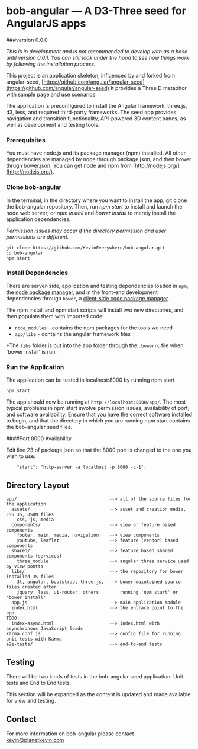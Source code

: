 # bob-angular — A D3-Three seed for AngularJS apps
###version 0.0.0

*This is in development and is not recommended to develop with as a base until version 0.0.1. You can still look under the hood to see how things work by following the installation process.*


This project is an application skeleton, influenced by and forked from angular-seed,
[https://github.com/angular/angular-seed](https://github.com/angular/angular-seed)
It provides a Three D metaphor with sample page and use scenarios.

The application is preconfigured to install the Angular framework, three.js, d3, less,
and required third-party frameworks. The seed app provides navigation and transition 
functionality, API-powered 3D content panes, as well as development and testing tools.

### Prerequisites

You must have node.js and its package manager (npm) installed. All other dependencies
are managed by node through package.json, and then bower thrugh bower.json. You can 
get node and npm from [http://nodejs.org/](http://nodejs.org/).

### Clone bob-angular

In the terminal, in the directory where you want to install the app, git clone the 
bob-angular repository. Then, run *npm start* to install and launch the node 
web server; or *npm install* and *bower install* to merely install the application
dependencies. 

*Permission issues may occur if the directory permission and user permissions are different.*

```
git clone https://github.com/KevinEverywhere/bob-angular.git
cd bob-angular
npm start 
```

### Install Dependencies

There are server-side, application and testing dependencies loaded in  `npm`, 
the [node package manager][npm], and in the front-end development dependencies
through `bower`, a [client-side code package manager][bower].

The npm install and npm start scripts will install two new directories, 
and then populate them with imported code:

* `node_modules` - contains the npm packages for the tools we need
* `app/libs` - contains the angular framework files

*The `libs` folder is put into the app folder  through the `.bowerrc` file when 
'bower install' is run.

### Run the Application

The application can be tested in localhost:8000 by running npm start

```
npm start
```

The app should now be running at `http://localhost:8000/app/`. The most typical
problems in npm start involve permission issues, availability of port, and 
software availability. Ensure that you have the correct software installed to begin, 
and that the directory in which you are running npm start contains the bob-angular 
seed files. 

####Port 8000 Availability

Edit line 23 of package.json so that the 8000 port is changed to the one you wish
to use.

```
    "start": "http-server -a localhost -p 8000 -c-1",
```


## Directory Layout

```
app/                                   --> all of the source files for the application
  assets/                              --> asset and creation media, CSS JS, JSON files
    css, js, media
  components/                          --> view or feature based components
    footer, main, media, navigation    --> view components
    youtube, leaflet                   --> feature (vendor) based components
  shared/                              --> feature based shared components (services)
    three_module                       --> angular three service used by view pontts 
  libs/                                --> the repository for bower installed JS files
    3l, angular, bootstrap, three.js,  --> bower-maintained source files created after
    jquery, less, ui-router, others        running 'npm start' or 'bower install' 
  app.js                               --> main application module
  index.html                           --> the entrace point to the app.
TODO:
  index-async.html                     --> index.html with asynchronous JavaScript loads
karma.conf.js                          --> config file for running unit tests with Karma
e2e-tests/                             --> end-to-end tests
```

## Testing

There will be two kinds of tests in the bob-angular seed application: Unit tests and End to End tests.

This section will be expanded as the content is updated and made available for view and testing.

## Contact

For more information on bob-angular please contact kevin@planetkevin.com

[angular]: http://angularjs.org/
[git]: http://git-scm.com/
[bower]: http://bower.io
[npm]: https://www.npmjs.org/
[node]: http://nodejs.org
[less]: http://lesscss.org/
[leaflet]:http://leafletjs.com/
[protractor]: https://github.com/angular/protractor
[jasmine]: http://jasmine.github.io
[karma]: http://karma-runner.github.io
[travis]: https://travis-ci.org/
[http-server]: https://github.com/nodeapps/http-server
